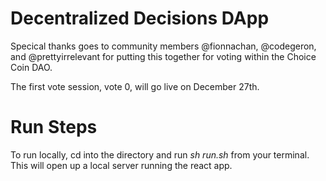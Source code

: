 # Decentralized Decisions DApp

Specical thanks goes to community members @fionnachan, @codegeron, and @prettyirrelevant for putting this together for voting within the Choice Coin DAO.

The first vote session, vote 0, will go live on December 27th.

# Run Steps
To run locally, cd into the directory and run *sh run.sh* from your terminal. This will open up a local server running the react app. 


